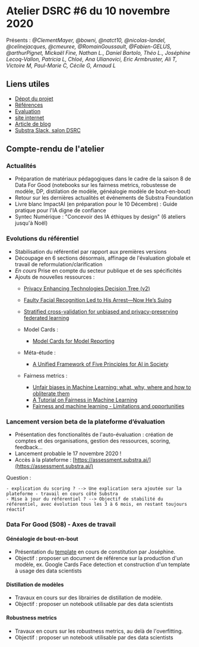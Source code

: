 # Atelier DSRC #6 du 10 novembre 2020

Présents : *@ClementMayer, @bowni, @natct10, @nicolas-landel, @celinejacques, @cmeuree, @RomainGoussault, @Fabien-GELUS, @arthurPignet, Mickaël Fine, Nathan L., Daniel Bartolo, Théo L., Joséphine Lecoq-Vallon, Patricia L, Chloé, Ana Ulianovici, Eric Armbruster, Ali T, Victoire M, Paul-Marie C, Cécile G, Arnaud L*
​
## Liens utiles 

- [Dépot du projet](https://github.com/SubstraFoundation/referentiel-evaluation-dsrc)
- [Références](https://github.com/SubstraFoundation/referentiel-evaluation-dsrc/blob/master/references.md)
- [Evaluation](https://github.com/SubstraFoundation/referentiel-evaluation-dsrc/blob/master/referentiel_evaluation.md)
- [site internet](https://www.substra.ai/)
- [Article de blog](https://www.substra.ai/fr/blog/evaluation-data-science-responsable)
- [Substra Slack, salon DSRC](https://substra-workspace.slack.com/archives/CTQ1SNPK2)

## Compte-rendu de l'atelier

### Actualités

- Préparation de matériaux pédagogiques dans le cadre de la saison 8 de Data For Good (notebooks sur les fairness metrics, robustesse de modèle, DP, distilation de modèle, généalogie modèle de bout-en-bout)
- Retour sur les dernières actualités et événements de Substra Foundation
- Livre blanc ImpactAI (en préparation pour le 10 Décembre) : Guide pratique pour l'IA digne de confiance
- Syntec Numérique : "Concevoir des IA éthiques by design" (6 ateliers jusqu'à Noël)

### Evolutions du référentiel

- Stabilisation du référentiel par rapport aux premières versions
- Découpage en 6 sections désormais, affinage de l'évaluation globale et travail de reformulation/clarification
- _En cours_ Prise en compte du secteur publique et de ses spécificités
- Ajouts de nouvelles ressources : 
    - [Privacy Enhancing Technologies Decision Tree (v2)](https://private-ai.ca/PETs_Decision_Tree.png)
    - [Faulty Facial Recognition Led to His Arrest—Now He’s Suing](https://www.vice.com/en/article/bv8k8a/faulty-facial-recognition-led-to-his-arrestnow-hes-suing)
    - [Stratified cross-validation for unbiased and privacy-preserving federated learning](https://arxiv.org/abs/2001.08090)
    - Model Cards : 

        - [Model Cards for Model Reporting](https://arxiv.org/abs/1810.03993)
    - Méta-étude : 
        - [A Unified Framework of Five Principles for AI in Society](https://hdsr.mitpress.mit.edu/pub/l0jsh9d1/release/6)
    - Fairness metrics : 
        - [Unfair biases in Machine Learning: what, why, where and how to obliterate them](https://www.mlsecurity.ai/post/unfair-biases-in-machine-learning-what-why-where-and-how-to-obliterate-them)
        - [A Tutorial on Fairness in Machine Learning](https://towardsdatascience.com/a-tutorial-on-fairness-in-machine-learning-3ff8ba1040cb)
        - [Fairness and machine learning - Limitations and opportunities](https://fairmlbook.org/)

### Lancement version beta de la plateforme d’évaluation

- Présentation des fonctionalités de l'auto-évaluation : création de comptes et des organisations, gestion des ressources, scoring, feedback...
- Lancement probable le 17 novembre 2020 !
- Accès à la plateforme : [https://assessment.substra.ai/](https://assessment.substra.ai/)

Question : 

    - explication du scoring ? --> Une explication sera ajoutée sur la plateforme - travail en cours côté Substra
    - Mise à jour du référentiel ? --> Objectif de stabilité du référentiel, avec évolution tous les 3 à 6 mois, en restant toujours réactif

### Data For Good (S08) - Axes de travail

#### Généalogie de bout-en-bout

- Présentation du [template](https://github.com/dataforgoodfr/batch8_substra/blob/master/G%C3%A9n%C3%A9alogie%20de%20bout-en-bout/Genealogie-de-bout-en-bout_template.md) en cours de constitution par Joséphine. 
- Objectif : proposer un document de référence sur la production d'un modèle, ex. Google Cards Face detection et construction d'un template à usage des data scientists

#### Distillation de modèles 

- Travaux en cours sur des librairies de distillation de modèle.
- Objectif : proposer un  notebook utilisable par des data scientists 

#### Robustness metrics 

- Travaux en cours sur les robustness metrics, au delà de l'overfitting. 
- Objectif : proposer un notebook utilisable par des data scientists 
